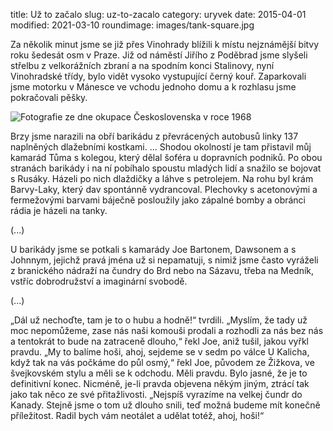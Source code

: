 title: Už to začalo
slug: uz-to-zacalo
category: uryvek
date: 2015-04-01
modified: 2021-03-10
roundimage: images/tank-square.jpg


Za několik minut jsme se již přes Vinohrady blížili k místu nejznámější bitvy roku šedesát osm v Praze. Již od náměstí Jiřího z Poděbrad jsme slyšeli střelbu z velkorážních zbraní a na spodním konci Stalinovy, nyní Vinohradské třídy, bylo vidět vysoko vystupující černý kouř. Zaparkovali jsme motorku v Mánesce ve vchodu jednoho domu a k  rozhlasu jsme pokračovali pěšky.

![Fotografie ze dne okupace Československa v roce 1968]({static}/images/frantisek-dostal-srpen-1968.jpg)

Brzy jsme narazili na obří barikádu z převrácených autobusů linky 137 naplněných dlažebními kostkami. ... Shodou okolností je tam přistavil můj kamarád Tůma s kolegou, který dělal šoféra u dopravních podniků. Po obou stranách barikády i na ní pobíhalo spoustu mladých lidí a snažilo se bojovat s Rusáky. Házeli po nich dlaždičky a láhve s petrolejem. Na rohu byl krám Barvy-Laky, který dav spontánně vydrancoval. Plechovky s acetonovými a fermežovými barvami báječně posloužily jako zápalné bomby a obránci rádia je házeli na tanky.

(...)

U barikády jsme se potkali s kamarády Joe Bartonem, Dawsonem a s Johnnym, jejichž pravá jména už si nepamatuji, s nimiž jsme často vyráželi z branického nádraží na čundry do Brd nebo na Sázavu, třeba na Medník, vstříc dobrodružství a imaginární svobodě.

(...)

„Dál už nechoďte, tam je to o hubu a hodně!“ tvrdili. „Myslím, že tady už moc nepomůžeme, zase nás naši komouši prodali a rozhodli za nás bez nás a tentokrát to bude na zatraceně dlouho,“ řekl Joe, aniž tušil, jakou vyřkl pravdu. „My to balíme hoši, ahoj, sejdeme se v sedm po válce U Kalicha, když tak na vás počkáme do půl osmý,“ řekl Joe, původem ze Žižkova, ve švejkovském stylu a měli se k odchodu. Měli pravdu. Bylo jasné, že je to definitivní konec. Nicméně, je-li pravda objevena někým jiným, ztrácí tak jako tak něco ze své přitažlivosti. „Nejspíš vyrazíme na velkej čundr do Kanady. Stejně jsme o tom už dlouho snili, teď možná budeme mít konečně příležitost. Radil bych vám neotálet a udělat totéž, ahoj, hoši!“
